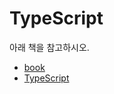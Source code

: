 # TypeScript

아래 책을 참고하시오.
- [book](https://leanpub.com/essentialtypescript)
- [TypeScript](https://www.typescriptlang.org/)

